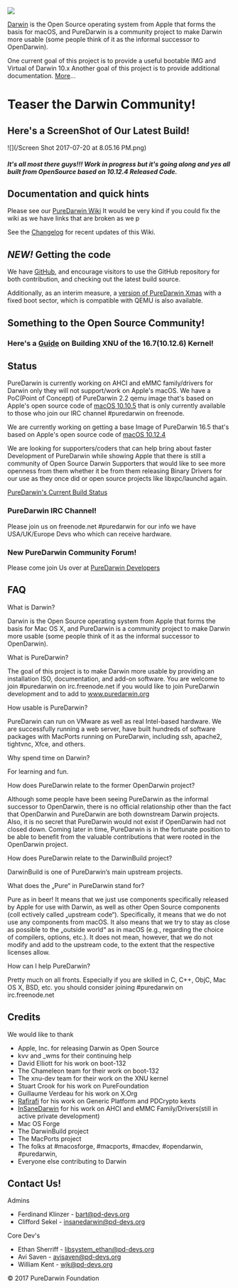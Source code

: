![](/puredarwin.png)

[Darwin](http://en.wikipedia.org/wiki/Darwin_%28operating_system%29) is the Open Source operating system from Apple that forms the basis for macOS, and PureDarwin is a community project to make Darwin more usable (some people think of it as the informal successor to OpenDarwin).

One current goal of this project is to provide a useful bootable IMG and Virtual of Darwin 10.x
Another goal of this project is to provide additional documentation. [More](https://github.com/PureDarwin/PureDarwin/wiki/About)...

# Teaser the Darwin Community!

## Here's a ScreenShot of Our Latest Build!
![](/Screen Shot 2017-07-20 at 8.05.16 PM.png)
##### It's all most there guys!!! Work in progress but it's going along and yes all built from OpenSource based on 10.12.4 Released Code.

Documentation and quick hints
-----------------------------
Please see our [PureDarwin Wiki](https://github.com/PureDarwin/PureDarwin/wiki/) It would be very kind if you could fix the wiki as we have links that are broken as we p

See the [Changelog](https://github.com/PureDarwin/PureDarwin/wiki/_history) for recent updates of this Wiki.

*NEW!* Getting the code
-------------------------
We have [GitHub](https://github.com/PureDarwin/), and encourage visitors to use the GitHub repository for both contribution, and checking out the latest build source. 

Additionally, as an interim measure, a [version of PureDarwin Xmas](https://github.com/PureDarwin/LegacyDownloads/releases/download/PDXMASNBE01/NewBootEnvironment-XMas-1.7z) with a fixed boot sector, which is compatible with QEMU is also available.

## **Something to the Open Source Community!**

### **Here's a [Guide](https://github.com/PureDarwin/Building-XNU-16.7-Kernel-Guide/) on Building XNU of the 16.7(10.12.6) Kernel!** 

Status
------

PureDarwin is currently working on AHCI and eMMC family/drivers for Darwin only they will not support/work on Apple's macOS. We have a PoC(Point of Concept) of PureDarwin 2.2 qemu image that's based on Apple's open source code of [macOS 10.10.5](http://opensource.apple.com/release/os-x-10105/) that is only currently available to those who join our IRC channel #puredarwin on freenode. 

We are currently working on getting a base Image of PureDarwin 16.5 that's based on  Apple's open source code of [macOS 10.12.4](https://opensource.apple.com/release/macos-10124.html)

We are looking for supporters/coders that can help bring about faster Development of PureDarwin while showing Apple that there is still a community of Open Source Darwin Supporters that would like to see more openness from them whether it be from them releasing Binary Drivers for our use as they once did or open source projects like libxpc/launchd again.

[PureDarwin's Current Build Status](https://puredarwin.github.io/Status.md)

### PureDarwin IRC Channel!
Please join us on freenode.net #puredarwin for our info we have USA/UK/Europe Devs who which can receive hardware.
### New PureDarwin Community Forum!
Please come join Us over at [PureDarwin Developers](https://www.pd-devs.org)

FAQ
-------

What is Darwin?

Darwin is the Open Source operating
system from Apple that forms the
basis for Mac OS X, and PureDarwin is
a community project to make Darwin
more usable (some people think of it
as the informal successor to OpenDarwin).

What is PureDarwin?

The goal of this project is to make
Darwin more usable by providing an
installation ISO, documentation, and
add-on software. You are welcome to
join #puredarwin on irc.freenode.net
if you would like to join PureDarwin
development and to add to
www.puredarwin.org

How usable is PureDarwin?

PureDarwin can run on VMware as well
as real Intel-based hardware. We are
successfully running a web server, have
built hundreds of software packages
with MacPorts running on PureDarwin,
including ssh, apache2, tightvnc, Xfce,
and others.

Why spend time on Darwin?

For learning and fun.

How does PureDarwin relate to the
former OpenDarwin project?

Although some people have been
seeing PureDarwin as the informal
successor to OpenDarwin, there is no
official relationship other than the fact
that OpenDarwin and PureDarwin are
both downstream Darwin projects.
Also, it is no secret that PureDarwin
would not exist if OpenDarwin had not
closed down. Coming later in time,
PureDarwin is in the fortunate position
to be able to benefit from the valuable
contributions that were rooted in the
OpenDarwin project.

How does PureDarwin relate to the
DarwinBuild project?

DarwinBuild is one of PureDarwin‘s
main upstream projects.

What does the „Pure“ in PureDarwin
stand for?

Pure as in beer! It means that we just use components specifically released
by Apple for use with Darwin, as well as other Open Source components (coll
ectively called „upstream code“). Specifically, it means that we do not
use any components from macOS. It also means that we try to stay as close
as possible to the „outside world“ as in macOS (e.g., regarding the choice
of compilers, options, etc.). It does not
mean, however, that we do not modify
and add to the upstream code, to
the extent that the respective licenses
allow.

How can I help PureDarwin?

Pretty much on all fronts. Especially if
you are skilled in C, C++, ObjC, Mac OS
X, BSD, etc. you should consider joining
#puredarwin on irc.freenode.net

Credits
-------

We would like to thank
-   Apple, Inc. for releasing Darwin as Open Source 
-   kvv and _wms for their continuing help
-   David Elliott for his work on boot-132
-   The Chameleon team for their work on boot-132
-   The xnu-dev team for their work on the XNU kernel
-   Stuart Crook for his work on PureFoundation
-   Guillaume Verdeau for his work on X.Org
-   [Rafirafi](https://github.com/rafirafi) for his work on Generic Platform and PDCrypto kexts
-   [InSaneDarwin](https://github.com/csekel/) for his work on AHCI and eMMC Family/Drivers(still in active private development)
-   Mac OS Forge 
-   The DarwinBuild project 
-   The MacPorts project
-   The folks at #macosforge, #macports, #macdev, #opendarwin, #puredarwin, 
-   Everyone else contributing to Darwin 

Contact Us! 
-------
Admins
-  Ferdinand Klinzer - bart@pd-devs.org
-  Clifford Sekel - insanedarwin@pd-devs.org

Core Dev's
-  Ethan Sherriff - libsystem_ethan@pd-devs.org
-  Avi Saven - avisaven@pd-devs.org
-  William Kent - wjk@pd-devs.org

© 2017 PureDarwin Foundation 
